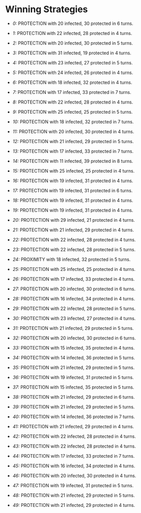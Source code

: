 # Winning Strategies

* _0:_ PROTECTION with 20 infected, 30 protected in 6 turns.


* _1:_ PROTECTION with 22 infected, 28 protected in 4 turns.


* _2:_ PROTECTION with 20 infected, 30 protected in 5 turns.


* _3:_ PROTECTION with 31 infected, 19 protected in 4 turns.


* _4:_ PROTECTION with 23 infected, 27 protected in 5 turns.


* _5:_ PROTECTION with 24 infected, 26 protected in 4 turns.


* _6:_ PROTECTION with 18 infected, 32 protected in 4 turns.


* _7:_ PROTECTION with 17 infected, 33 protected in 7 turns.


* _8:_ PROTECTION with 22 infected, 28 protected in 4 turns.


* _9:_ PROTECTION with 25 infected, 25 protected in 5 turns.


* _10:_ PROTECTION with 18 infected, 32 protected in 7 turns.


* _11:_ PROTECTION with 20 infected, 30 protected in 4 turns.


* _12:_ PROTECTION with 21 infected, 29 protected in 5 turns.


* _13:_ PROTECTION with 17 infected, 33 protected in 7 turns.


* _14:_ PROTECTION with 11 infected, 39 protected in 8 turns.


* _15:_ PROTECTION with 25 infected, 25 protected in 4 turns.


* _16:_ PROTECTION with 19 infected, 31 protected in 4 turns.


* _17:_ PROTECTION with 19 infected, 31 protected in 6 turns.


* _18:_ PROTECTION with 19 infected, 31 protected in 4 turns.


* _19:_ PROTECTION with 19 infected, 31 protected in 4 turns.


* _20:_ PROTECTION with 29 infected, 21 protected in 4 turns.


* _21:_ PROTECTION with 21 infected, 29 protected in 4 turns.


* _22:_ PROTECTION with 22 infected, 28 protected in 4 turns.


* _23:_ PROTECTION with 22 infected, 28 protected in 5 turns.


* _24:_ PROXIMITY with 18 infected, 32 protected in 5 turns.


* _25:_ PROTECTION with 25 infected, 25 protected in 4 turns.


* _26:_ PROTECTION with 17 infected, 33 protected in 4 turns.


* _27:_ PROTECTION with 20 infected, 30 protected in 6 turns.


* _28:_ PROTECTION with 16 infected, 34 protected in 4 turns.


* _29:_ PROTECTION with 22 infected, 28 protected in 5 turns.


* _30:_ PROTECTION with 23 infected, 27 protected in 4 turns.


* _31:_ PROTECTION with 21 infected, 29 protected in 5 turns.


* _32:_ PROTECTION with 20 infected, 30 protected in 6 turns.


* _33:_ PROTECTION with 15 infected, 35 protected in 4 turns.


* _34:_ PROTECTION with 14 infected, 36 protected in 5 turns.


* _35:_ PROTECTION with 21 infected, 29 protected in 5 turns.


* _36:_ PROTECTION with 19 infected, 31 protected in 5 turns.


* _37:_ PROTECTION with 15 infected, 35 protected in 5 turns.


* _38:_ PROTECTION with 21 infected, 29 protected in 6 turns.


* _39:_ PROTECTION with 21 infected, 29 protected in 5 turns.


* _40:_ PROTECTION with 14 infected, 36 protected in 7 turns.


* _41:_ PROTECTION with 21 infected, 29 protected in 4 turns.


* _42:_ PROTECTION with 22 infected, 28 protected in 4 turns.


* _43:_ PROTECTION with 22 infected, 28 protected in 4 turns.


* _44:_ PROTECTION with 17 infected, 33 protected in 7 turns.


* _45:_ PROTECTION with 16 infected, 34 protected in 4 turns.


* _46:_ PROTECTION with 20 infected, 30 protected in 4 turns.


* _47:_ PROTECTION with 19 infected, 31 protected in 5 turns.


* _48:_ PROTECTION with 21 infected, 29 protected in 5 turns.


* _49:_ PROTECTION with 21 infected, 29 protected in 4 turns.


